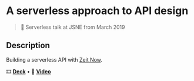 # A serverless approach to API design

> 📣 Serverless talk at JSNE from March 2019

## Description

Building a serverless API with [Zeit Now](https://zeit.co/now).

🎞 [**Deck**](https://jsne-talk-serverless.now.sh) • 🎥 [**Video**](https://youtu.be/YUcC_Q_5fMQ)
